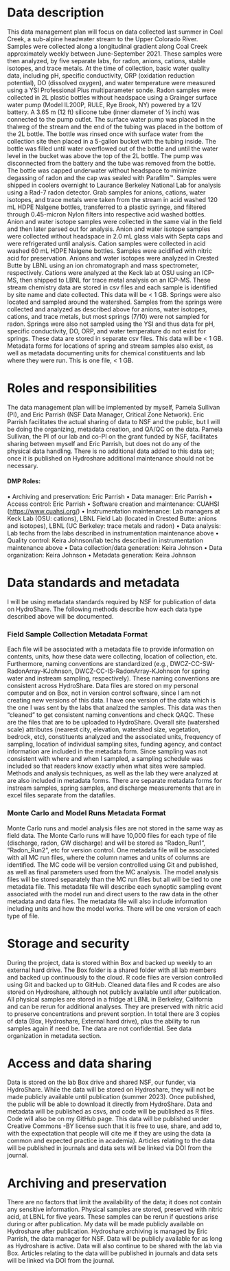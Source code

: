 # Data description
This data management plan will focus on data collected last summer in Coal Creek, a sub-alpine headwater stream to the Upper Colorado River. Samples were collected along a longitudinal gradient along Coal Creek approximately weekly between June-September 2021. These samples were then analyzed, by five separate labs, for radon, anions, cations, stable isotopes, and trace metals. At the time of collection, basic water quality data, including pH, specific conductivity, ORP (oxidation reduction potential), DO (dissolved oxygen), and water temperature were measured using a YSI Professional Plus multiparameter sonde.
Radon samples were collected in 2L plastic bottles without headspace using a Grainger surface water pump (Model IL200P, RULE, Rye Brook, NY) powered by a 12V battery. A 3.65 m (12 ft) silicone tube (inner diameter of ½ inch) was connected to the pump outlet. The surface water pump was placed in the thalweg of the stream and the end of the tubing was placed in the bottom of the 2L bottle. The bottle was rinsed once with surface water from the collection site then placed in a 5-gallon bucket with the tubing inside. The bottle was filled until water overflowed out of the bottle and until the water level in the bucket was above the top of the 2L bottle. The pump was disconnected from the battery and the tube was removed from the bottle. The bottle was capped underwater without headspace to minimize degassing of radon and the cap was sealed with Parafilm™. Samples were shipped in coolers overnight to Laurance Berkeley National Lab for analysis using a Rad-7 radon detector.
Grab samples for anions, cations, water isotopes, and trace metals were taken from the stream in acid washed 120 mL HDPE Nalgene bottles, transferred to a plastic syringe, and filtered through 0.45-micron Nylon filters into respective acid washed bottles. Anion and water isotope samples were collected in the same vial in the field and then later parsed out for analysis. Anion and water isotope samples were collected without headspace in 2.0 mL glass vials with Septa caps and were refrigerated until analysis. Cation samples were collected in acid washed 60 mL HDPE Nalgene bottles. Samples were acidified with nitric acid for preservation. Anions and water isotopes were analyzed in Crested Butte by LBNL using an ion chromatograph and mass spectrometer, respectively. Cations were analyzed at the Keck lab at OSU using an ICP-MS, then shipped to LBNL for trace metal analysis on an ICP-MS. These stream chemistry data are stored in csv files and each sample is identified by site name and date collected. This data will be < 1 GB.
Springs were also located and sampled around the watershed. Samples from the springs were collected and analyzed as described above for anions, water isotopes, cations, and trace metals, but most springs (7/10) were not sampled for radon. Springs were also not sampled using the YSI and thus data for pH, specific conductivity, DO, ORP, and water temperature do not exist for springs. These data are stored in separate csv files. This data will be < 1 GB. Metadata forms for locations of spring and stream samples also exist, as well as metadata documenting units for chemical constituents and lab where they were run. This is one file, < 1 GB.

# Roles and responsibilities
The data management plan will be implemented by myself, Pamela Sullivan (PI), and Eric Parrish (NSF Data Manager, Critical Zone Network). Eric Parrish facilitates the actual sharing of data to NSF and the public, but I will be doing the organizing, metadata creation, and QA/QC on the data. Pamela Sullivan, the PI of our lab and co-PI on the grant funded by NSF, facilitates sharing between myself and Eric Parrish, but does not do any of the physical data handling. There is no additional data added to this data set; once it is published on Hydroshare additional maintenance should not be necessary. 

#### DMP Roles:
•	Archiving and preservation: Eric Parrish
•	Data manager: Eric Parrish
•	Access control: Eric Parrish
•	Software creation and maintenance: CUAHSI (https://www.cuahsi.org/)
•	Instrumentation maintenance: Lab managers at Keck Lab (OSU: cations), LBNL Field Lab (located in Crested Butte: anions and isotopes), LBNL (UC Berkeley: trace metals and radon)
•	Data analysis: Lab techs from the labs described in instrumentation maintenance above
•	Quality control: Keira Johnson/lab techs described in instrumentation maintenance above
•	Data collection/data generation: Keira Johnson
•	Data organization: Keira Johnson
•	Metadata generation: Keira Johnson

# Data standards and metadata
I will be using metadata standards required by NSF for publication of data on HydroShare. The following methods describe how each data type described above will be documented.

### Field Sample Collection Metadata Format
Each file will be associated with a metadata file to provide information on contents, units, how these data were collecting, location of collection, etc. Furthermore, naming conventions are standardized (e.g., DWCZ-CC-SW-RadonArray-KJohnson, DWCZ-CC-IS-RadonArray-KJohnson for spring water and instream sampling, respectively). These naming conventions are consistent across HydroShare. Data files are stored on my personal computer and on Box, not in version control software, since I am not creating new versions of this data. I have one version of the data which is the one I was sent by the labs that analzed the samples. This data was then “cleaned” to get consistent naming conventions and check QAQC. These are the files that are to be uploaded to HydroShare. Overall site (watershed scale) attributes (nearest city, elevation, watershed size, vegetation, bedrock, etc), constituents analyzed and the associated units, frequency of sampling, location of individual sampling sites, funding agency, and contact information are included in the metadata form. Since sampling was not consistent with where and when I sampled, a sampling schedule was included so that readers know exactly when what sites were sampled. Methods and analysis techniques, as well as the lab they were analyzed at are also included in metadata forms. There are separate metadata forms for instream samples, spring samples, and discharge measurements that are in excel files separate from the datafiles.

### Monte Carlo and Model Runs Metadata Format
Monte Carlo runs and model analysis files are not stored in the same way as field data. The Monte Carlo runs will have 10,000 files for each type of file (discharge, radon, GW discharge) and will be stored as “Radon_Run1”, “Radon_Run2”, etc for version control. One metadata file will be associated with all MC run files, where the column names and units of columns are identified. The MC code will be version controlled using Git and published, as well as final parameters used from the MC analysis. The model analysis files will be stored separately than the MC run files but all will be tied to one metadata file. This metadata file will describe each synoptic sampling event associated with the model run and direct users to the raw data in the other metadata and data files. The metadata file will also include information including units and how the model works. There will be one version of each type of file.

# Storage and security
During the project, data is stored within Box and backed up weekly to an external hard drive. The Box folder is a shared folder with all lab members and backed up continuously to the cloud. R code files are version controlled using Git and backed up to GitHub. Cleaned data files and R codes are also stored on Hydroshare, although not publicly available until after publication. All physical samples are stored in a fridge at LBNL in Berkeley, California and can be rerun for additional analyses. They are preserved with nitric acid to preserve concentrations and prevent sorption. In total there are 3 copies of data (Box, Hydroshare, External hard drive), plus the ability to run samples again if need be. The data are not confidential. See data organization in metadata section.

# Access and data sharing
Data is stored on the lab Box drive and shared NSF, our funder, via HydroShare. While the data will be stored on Hydroshare, they will not be made publicly available until publication (summer 2023). Once published, the public will be able to download it directly from HydroShare. Data and metadata will be published as csvs, and code will be published as R files. Code will also be on my GitHub page. This data will be published under Creative Commons -BY license such that it is free to use, share, and add to, with the expectation that people will cite me if they are using the data (a common and expected practice in academia). Articles relating to the data will be published in journals and data sets will be linked via DOI from the journal.

# Archiving and preservation
There are no factors that limit the availability of the data; it does not contain any sensitive information. Physical samples are stored, preserved with nitric acid, at LBNL for five years. These samples can be rerun if questions arise during or after publication. My data will be made publicly available on Hydroshare after publication. Hydroshare archiving is managed by Eric Parrish, the data manager for NSF. Data will be publicly available for as long as Hydroshare is active. Data will also continue to be shared with the lab via Box. Articles relating to the data will be published in journals and data sets will be linked via DOI from the journal.
